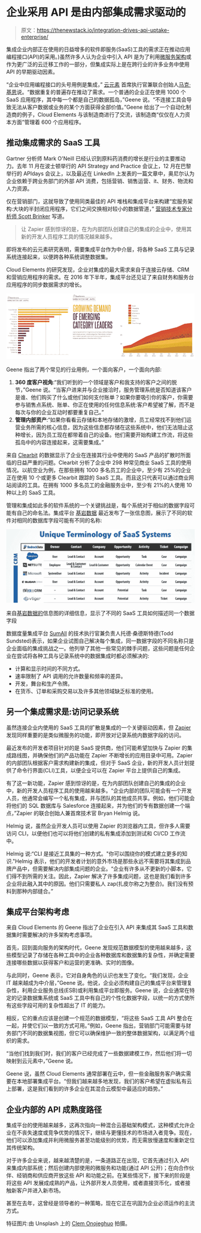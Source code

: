 # 企业采用 API 是由内部集成需求驱动的

> 原文：<https://thenewstack.io/integration-drives-api-uptake-enterprise/>

集成企业内部正在使用的日益增多的软件即服务(SaaS)工具的需求正在推动应用编程接口(API)的采用。)虽然许多人认为企业中引入 API 是为了利用[微服务架构](/category/microservices/)或作为更广泛的云迁移工作的一部分，但集成实际上是在跨行业的许多业务中使用 API 的早期驱动因素。

“企业中应用编程接口的头号用例是集成，” [云元素](http://cloud-elements.com/) 首席执行官兼联合创始人[马克·基恩](https://twitter.com/mgeene)说。“数据重复的普遍存在推动了需求。一个普通的企业正在使用 1000 个 SaaS 应用程序，其中每一个都是自己的数据孤岛，”Geene 说。“不连接工具会导致无法从客户数据或业务的某个方面获得全部价值。”Geene 给出了一个自动化制造商的例子，Cloud Elements 与该制造商进行了交流，该制造商“仅仅在人力资本方面”管理着 600 个应用程序。

## 推动集成需求的 SaaS 工具

Gartner 分析师 Mark O'Neill 已经认识到原料药消费的增长是行业的主要推动力。去年 11 月在波士顿举行的 API Strategy and Practice 会议上，12 月在巴黎举行的 APIdays 会议上，以及最近在 LinkedIn 上发表的一篇文章中，奥尼尔认为企业依赖于跨业务部门的外部 API 消费，包括营销、销售运营、it、财务、物流和人力资源。

仅在营销部门，这就导致了使用同类最佳的 API 堆栈和集成平台来构建“宏服务架构:大块的半封闭应用程序，它们之间交换相对较小的数据管道，” [营销技术专家分析师 Scott Brinker](http://chiefmartec.com/2016/12/5-disruptions-marketing-part-2-microservices-apis/) 写道。

> 让 Zapier 感到惊讶的是，在为内部团队创建自己的集成的企业中，使用其新的开发人员程序工具的情况越来越多。

即将发布的云元素研究表明，需要集成平台作为中介层，将各种 SaaS 工具与记录系统连接起来，以便跨各种系统调整数据集。

Cloud Elements 的研究发现，企业对集成的最大需求来自于连接云存储、CRM 和营销应用程序的需求。在 2016 年下半年，集成平台还见证了来自财务和服务台应用程序的同步数据需求的增长。

![Charts showing growth of SaaS tools within enterprises by categories as per text](img/33e30bb9e2d17d422666cfb412b51b1c.png)

Geene 指出了两个常见的行业用例，一个面向客户，一个面向内部:

1.  **360 度客户视角**:“我们听到的一个领域是客户和我支持的客户之间的脱节，”Geene 说。“当客户进来并与企业接洽时，服务管理系统是否知道该客户是谁、他们购买了什么或他们如何支付账单？如果你要吸引你的客户，你需要参与销售点系统、账单、你正在使用的任何信息系统:客户希望被了解，而不是每次与你的企业互动时都要重复自己。”
2.  **管理内部资产**:“如果你看看云存储和本地存储的激增，员工经常找不到他们运营业务所需的核心信息，因为这些信息都存储在这些系统中，他们无法阻止这种增长，因为员工现在都带着自己的设备。他们需要开始构建工作流，将这些孤岛中的内容连接起来，这需要集成。”

来自 [Clearbit](http://clearbit.com) 的数据显示了企业在连接其行业中使用的 SaaS 产品的扩散时所面临的日益严重的问题。Clearbit 分析了企业中 298 种常见商业 SaaS 工具的使用情况。以航空业为例，在那些拥有 1000 多名员工的企业中，至少有 25%的企业正在使用 10 个或更多 Clearbit 跟踪的 SaaS 工具。而且这只代表可以通过商业网站阅读的工具。在拥有 1000 多名员工的金融服务业中，至少有 21%的人使用 10 种以上的 SaaS 工具。

管理和集成如此多的软件系统的一个关键挑战是，每个系统对于相似的数据字段可能有自己的命名法。集成平台 [基岩数据](https://www.bedrockdata.com/) 最近发布了一张信息图，展示了不同的软件对相同的数据库字段可能有不同的名称:

[![Detail from Bedrock Data’s infographic on how different SaaS tools describe the same data field](img/30a35627a0576c842cddc6ef876bf6f5.png)](https://www.bedrockdata.com/blog/when-integrating-your-cloud-systems-words-matter-infographic)

来自[基岩数据的](https://www.bedrockdata.com/blog/when-integrating-your-cloud-systems-words-matter-infographic)信息图的详细信息，显示了不同的 SaaS 工具如何描述同一个数据字段

数据度量集成平台 [SumAll](http://sumall.com) 的技术执行官兼负责人托德·桑德斯特德(Todd Sundsted)表示，如果企业试图自己解决每个集成，同一数据字段的不同名称只是企业面临的集成挑战之一。他列举了其他一些常见的棘手问题，这些问题是任何企业在尝试将各种工具与记录系统中的数据集成时都必须解决的:

*   计算和显示时间的不同方式。
*   速率限制了 API 调用的允许数量和频率的差异。
*   开发，舞台和生产令牌。
*   在货币、订单和采购交易以及许多其他领域缺乏标准的使用。

## 另一个集成需求是:访问记录系统

虽然连接企业内使用的 SaaS 工具的扩散是集成的一个关键驱动因素，但 [Zapier](https://zapier.com) 发现同样重要的是类似微服务的功能，即开放对记录系统内数据字段的访问。

最近发布的开发者项目[](https://zapier.com/developer/)针对的是 SaaS 提供商，他们可能希望加快与 Zapier 的集成路线图，并确保他们的产品功能在 Zapier 不断增长的应用目录中可用。Zapier 的内部团队根据客户需求构建新的集成，但对于 SaaS 企业，新的开发人员计划提供了命令行界面(CLI)工具，以便企业可以在 Zapier 平台上提供自己的集成。

有了这一新功能，Zapier 感到惊讶的是，在为内部团队创建自己的集成的企业中，新的开发人员程序工具的使用越来越多。“企业内部的团队可能会有一个开发人员，他通常会编写一个私有集成，并与团队的其他成员共享。例如，他们可能会将他们的 SQL 数据库与 Salesforce 连接起来，并为他们的专有数据创建一个端点，”Zapier 的联合创始人兼首席技术官 Bryan Helmig 说。

Helmig 说，虽然企业开发人员可以使用 Zapier 的浏览器内工具，但许多人需要访问 CLI，以便他们也可以将他们创建的私有集成添加到测试和 CI/CD 工作流中。

Helmig 说:“CLI 是接近工具集的一种方式。"你可以围绕你的模式建立更多的知识."Helmig 表示，他们的开发者计划的意外市场是那些永远不需要将其集成到品牌产品中，但需要解决内部集成问题的企业。“企业有许多从不更新的小脚本，它们得不到所需的关注。因此，Zapier 解决了许多集成问题，这也是我们看到许多企业将此融入其中的原因。他们只需要私人 zap(扎皮尔称之为整合)。我们没有预料到那种内部缝合。”

## 集成平台架构考虑

来自 Cloud Elements 的 Geene 指出了企业在引入 API 来集成其 SaaS 工具和数据集时需要解决的许多架构考虑事项。

首先，回到面向服务的架构时代，Geene 发现规范数据模型的使用越来越多，这些模型记录了存储在各种工具中的企业各种数据库和数据集的复杂性，并确定需要连接哪些数据以获得客户和运营的更准确、实时的图像。

与此同时，Geene 表示，它对自身角色的认识也发生了变化。“我们发现，企业 IT 越来越成为中介层，”Geene 说。他说，企业必须构建自己的集成平台来管理复杂性，利用企业服务总线(ESB)或利用集成平台即服务。Geene 说，企业通常在特定的记录数据集系统或 SaaS 工具中有自己的个性化数据字段，以统一的方式使所有这些字段可用的复杂性超出了 IT 的能力。

相反，它的重点应该是创建一个规范的数据模型，“将这些 SaaS 工具 API 整合在一起，并使它们以一致的方式可用。”例如，Geene 指出，营销部门可能需要与财务部门不同的数据集视图，但它可以确保维护一致的整体数据架构，以满足两个组织的需求。

“当他们找到我们时，我们的客户已经完成了一些数据建模工作，然后他们将一切映射到云元素中，”Geene 说。

Geene 说，虽然 Cloud Elements 通常部署在云中，但一些金融服务客户确实需要在本地部署集成平台。“但我们越来越多地发现，我们的客户希望在虚拟私有云上部署，这是我们看到的许多企业在其混合云模型中最适应的趋势。”

## 企业内部的 API 成熟度路径

集成平台的使用越来越多，这再次指向一种混合云基础架构模式，这种模式允许企业在不丧失速度或竞争优势的情况下，继续与更懂技术的市场进入者竞争。现在，他们可以添加集成并利用微服务甚至功能级别的优势，而无需放慢速度和重新定位其传统架构。

对于许多企业来说，越来越清楚的是，一条道路正在出现，它首先通过引入 API 来集成内部系统；然后创建内部使用的微服务和功能(通过 API 公开)；在向合作伙伴、经销商和供应商开放这些 API 和功能之前。在某些情况下，接下来的阶段是将这些 API 发展成成熟的产品，让外部开发人员使用，或者直接货币化，或者接触新客户并进入新市场。

甚至在去年，这曾经是领导者的一种策略，现在它正在巩固为企业必须运作的主流方式。

特征图片:由 Unsplash 上的 [Clem Onojeghuo](https://unsplash.com/@clemono2) 拍摄。

<svg xmlns:xlink="http://www.w3.org/1999/xlink" viewBox="0 0 68 31" version="1.1"><title>Group</title> <desc>Created with Sketch.</desc></svg>
